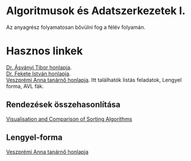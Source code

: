 # Algoritmusok és Adatszerkezetek I.

Az  anyagrész folyamatosan bővülni fog a félév folyamán.

# Hasznos linkek
[Dr. Ásványi Tibor honlapja](http://aszt.inf.elte.hu/~asvanyi/ad/).  
[Dr. Fekete István honlapja](http://ifekete.web.elte.hu).  
[Veszprémi Anna tanárnő honlapja](https://people.inf.elte.hu/veanna/alg1/index.html). Itt találhatók listás feladatok, Lengyel forma, AVL fák. 

## Rendezések összehasonlítása  
[Visualisation and Comparison of Sorting Algorithms](https://www.youtube.com/watch?v=ZZuD6iUe3Pc&t=54s)  

## Lengyel-forma  
[Veszprémi Anna tanárnő honlapja](https://people.inf.elte.hu/veanna/algo1_alkmat/segedanyagok/LengyelForma/index.htm)
